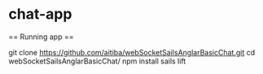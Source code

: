 # chat-app

== Running app ==

git clone https://github.com/aitiba/webSocketSailsAnglarBasicChat.git
cd webSocketSailsAnglarBasicChat/
npm install
sails lift
